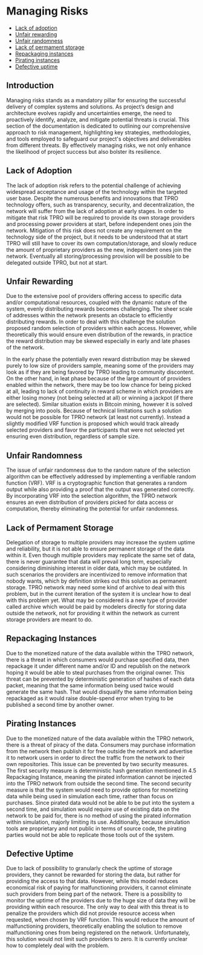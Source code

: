 # Managing Risks

- [Lack of adoption](#lack-of-adoption)
- [Unfair rewarding](#unfair-rewarding)
- [Unfair randomness](#unfair-randomness)
- [Lack of permament storage](#lack-of-permament-storage)
- [Repackaging instances](#repackaging-instances)
- [Pirating instances](#pirating-instances)
- [Defective uptime](#defective-uptime)

<a name="introduction"></a>
## Introduction

Managing risks stands as a mandatory pillar for ensuring the successful delivery of complex systems and solutions. As project’s design and architecture evolves rapidly and uncertainties emerge, the need to proactively identify, analyze, and mitigate potential threats is crucial. This section of the documentation is dedicated to outlining our comprehensive approach to risk management, highlighting key strategies, methodologies, and tools employed to safeguard our project's objectives and deliverables from different threats. By effectively managing risks, we not only enhance the likelihood of project success but also bolster its resilience.

<a name="lack-of-adoption"></a>
## Lack of Adoption

The lack of adoption risk refers to the potential challenge of achieving widespread acceptance and usage of the technology within the targeted user base. Despite the numerous benefits and innovations that TPRO technology offers, such as transparency, security, and decentralization, the network will suffer from the lack of adoption at early stages. In order to mitigate that risk TPRO will be required to provide its own storage providers and processing power providers at start, before independent ones join the network. Mitigation of this risk does not create any requirement on the technology side of the project, but it needs to be understood that at start TPRO will still have to cover its own computation/storage, and slowly reduce the amount of proprietary providers as the new, independent ones join the network. Eventually all storing/processing provision will be possible to be delegated outside TPRO, but not at start.

<a name="unfair-rewarding"></a>
## Unfair Rewarding

Due to the extensive pool of providers offering access to specific data and/or computational resources, coupled with the dynamic nature of the system, evenly distributing rewards becomes challenging. The sheer scale of addresses within the network presents an obstacle to efficiently distributing rewards. In order to deal with this challenge the solution proposed random selection of providers within each access. However, while theoretically this would ensure even distribution of the rewards, in practice the reward distribution may be skewed especially in early and late phases of the network.

In the early phase the potentially even reward distribution may be skewed purely to low size of providers sample, meaning some of the providers may look as if they are being favored by TPRO leading to community  discontent. On the other hand, in leat phase because of the large amount of providers enabled within the network, there may be too low chance for being picked at all, leading to lack of continuity in reward scheme in which providers are either losing money (not being selected at all) or winning a jackpot (if there are selected). Similar situation exists in Bitcoin mining, however it is solved by merging into pools. Because of technical limitations such a solution would not be possible for TPRO network (at least not currently). Instead a slightly modified VRF function is proposed which would track already selected providers and favor the participants that were not selected yet ensuring even distribution, regardless of sample size.

<a name="unfair-randomness"></a>
## Unfair Randomness

The issue of unfair randomness due to the random nature of the selection algorithm can be effectively addressed by implementing a verifiable random function (VRF). VRF is a cryptographic function that generates a random output while also providing a proof that the output was generated correctly. By incorporating VRF into the selection algorithm, the TPRO network ensures an even distribution of providers picked for data access or computation, thereby eliminating the potential for unfair randomness.

<a name="lack-of-permament-storage"></a>
## Lack of Permament Storage

Delegation of storage to multiple providers may increase the system uptime and reliability, but it is not able to ensure permanent storage of the data within it. Even though multiple providers may replicate the same set of data, there is never guarantee that data will prevail long term, especially considering diminishing interest in older data, which may be outdated. In such scenarios the providers are incentivized to remove information that nobody wants, which by definition strikes out this solution as permanent storage. TPRO network may need some kind of archive to deal with this problem, but in the current iteration of the system it is unclear how to deal with this problem yet. What may be considered is a new type of provider called archive which would be paid by modelers directly for storing data outside the network, not for providing it within the network as current storage providers are meant to do. 

<a name="repackaging-instances"></a>
## Repackaging Instances

Due to the monetized nature of the data available within the TPRO network, there is a threat in which consumers would purchase specified data, then repackage it under different name and/or ID and republish on the network hoping it would be able to steal purchases from the original owner. This threat can be prevented by deterministic generation of hashes of each data packet, meaning that the same information being used twice would generate the same hash. That would disqualify the same information being repackaged as it would raise double-spend error when trying to be published a second time by another owner.

<a name="pirtaing-instances"></a>
## Pirating Instances

Due to the monetized nature of the data available within the TPRO network, there is a threat of piracy of the data. Consumers may purchase information from the network then publish it for free outside the network and advertise it to network users in order to direct the traffic from the network to their own repositories. This issue can be prevented by two security measures. The first security measure is deterministic hash generation mentioned in 4.5 Repackaging Instance, meaning the pirated information cannot be injected into the TPRO network from outside the second time. The second security measure is that the system would need to provide options for monetizing data while being used in simulation each time, rather than focus on purchases. Since pirated data would not be able to be put into the system a second time, and simulation would require use of existing data on the network to be paid for, there is no method of using the pirated information within simulation, majorly limiting its use. Additionally, because simulation tools are proprietary and not public in terms of source code, the pirating parties would not be able to replicate those tools out of the system.

<a name="defective-uptime"></a>
## Defective Uptime

Due to lack of possibility to granularly check the uptime of storage providers, they cannot be rewarded for storing the data, but rather for providing the access to that data. However, while this model reduces economical risk of paying for malfunctioning providers, it cannot eliminate such providers from being part of the network. There is a possibility to monitor the uptime of the providers due to the huge size of data they will be providing within each resource. The only way to deal with this threat is to penalize the providers which did not provide resource access when requested, when chosen by VRF function. This would reduce the amount of malfunctioning providers, theoretically enabling the solution to remove malfunctioning ones from being registered on the network. Unfortunately, this solution would not limit such providers to zero. It is currently unclear how to completely deal with the problem.
